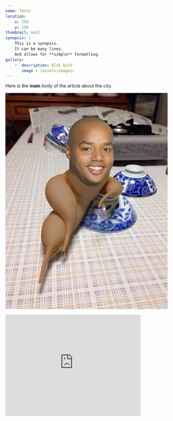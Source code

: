 ```yaml
---
name: Test2
location:
    x: 250
    y: 150
thumbnail: null
synopsis: |
    This is a synopsis.
    It can be many lines.
    And allows for **simple** formatting.
gallery:
    -  description: Blah balh
       image : /assets/images/
---
```


Here is the **main** body of the article about the city.

![Blah blah](/assets/images/Turknip.jpg)

<iframe width="420" height="315" src="https://www.youtube.com/embed/diaCHYO7haY" frameborder="0" allowfullscreen></iframe>
